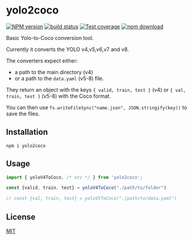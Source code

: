# yolo2coco

[![NPM version][npm-image]][npm-url]
[![build status][ci-image]][ci-url]
[![Test coverage][codecov-image]][codecov-url]
[![npm download][download-image]][download-url]

Basic Yolo-to-Coco conversion tool.

Currently it converts the YOLO v4,v5,v6,v7 and v8.

The converters expect either:
* a path to the main directory (v4) 
* or a path to the `data.yaml` (v5-8) file.

They return an object with the keys `{ valid, train, test }` (v4) or `{ val, train, test }` (v5-8) with the Coco format.

You can then use `fs.writeFileSync("name.json", JSON.stringify(key))` to save the files.

## Installation

`npm i yolo2coco`

## Usage

```typescript
import { yoloV4ToCoco, /* etc */ } from 'yolo2coco';

const {valid, train, test} = yoloV4ToCoco("./path/to/folder")

// const {val, train, test} = yoloV5ToCoco("./path/to/data.yaml")

```

## License

[MIT](./LICENSE)

[npm-image]: https://img.shields.io/npm/v/yolo2coco.svg
[npm-url]: https://www.npmjs.com/package/yolo2coco
[ci-image]: https://github.com/santimirandarp/yolo2coco/workflows/Node.js%20CI/badge.svg?branch=main
[ci-url]: https://github.com/santimirandarp/yolo2coco/actions?query=workflow%3A%22Node.js+CI%22
[codecov-image]: https://img.shields.io/codecov/c/github/santimirandarp/yolo2coco.svg
[codecov-url]: https://codecov.io/gh/santimirandarp/yolo2coco
[download-image]: https://img.shields.io/npm/dm/yolo2coco.svg
[download-url]: https://www.npmjs.com/package/yolo2coco

